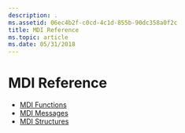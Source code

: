```yaml
---
description: .
ms.assetid: 06ec4b2f-c0cd-4c1d-855b-90dc358a0f2c
title: MDI Reference
ms.topic: article
ms.date: 05/31/2018
---
```


# MDI Reference

-   [MDI Functions](multiple-document-interface-functions.md)
-   [MDI Messages](multiple-document-interface-messages.md)
-   [MDI Structures](multiple-document-interface-structures.md)

 

 



